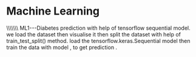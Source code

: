 # Machine Learning


\\\\\\\\\\\\\\
ML1---Diabetes prediction with help of tensorflow sequential model.
we load the dataset then visualise it then split the dataset with help of train_test_split() method.
load the tensorflow.keras.Sequential model then train the data with model , to get prediction .
